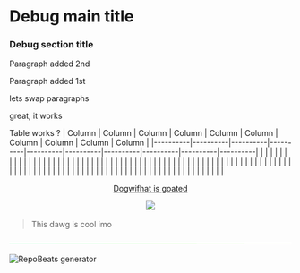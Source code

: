 # Debug main title

### Debug section title

Paragraph added 2nd

Paragraph added 1st

lets swap paragraphs

great, it works

Table works ?
|  Column  |  Column  |  Column  |  Column  |  Column  |  Column  |  Column  |  Column  |  Column  |  Column  |
|----------|----------|----------|----------|----------|----------|----------|----------|----------|----------|
|          |          |          |          |          |          |          |          |          |          |
|          |          |          |          |          |          |          |          |          |          |
|          |          |          |          |          |          |          |          |          |          |
|          |          |          |          |          |          |          |          |          |          |
|          |          |          |          |          |          |          |          |          |          |
|          |          |          |          |          |          |          |          |          |          |
|          |          |          |          |          |          |          |          |          |          |
|          |          |          |          |          |          |          |          |          |          |
|          |          |          |          |          |          |          |          |          |          |
|          |          |          |          |          |          |          |          |          |          |


<p align="center">
<u>Dogwifhat is goated</u>
</p>
<p align="center">
	<img width = "300" src="https://i.kym-cdn.com/photos/images/original/001/688/970/a72.jpg">
</p>

> This dawg is cool imo

<p align="center">
	<img src="https://github.com/Lpwlk/Lpwlk/blob/main/assets/pulsing-bar.gif?raw=true">
</p>

<p align="center">
<p align="center">

![RepoBeats generator](https://repobeats.axiom.co/api/embed/a9dcf7a67c680871d7836e0dc87e7950c946c8b4.svg "Repobeats analytics image")

</p>

